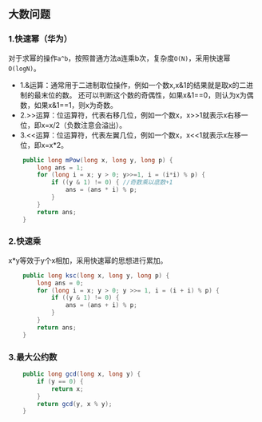 ## 大数问题
### 1.快速幂（华为）
对于求幂的操作`a^b`，按照普通方法a连乘b次，复杂度`O(N)`，采用快速幂`O(logN)`。
* 1.&运算：通常用于二进制取位操作，例如一个数x,x&1的结果就是取x的二进制的最末位的数。
还可以判断这个数的奇偶性，如果x&1==0，则认为x为偶数，如果x&1==1，则x为奇数。
* 2.>>运算：位运算符，代表右移几位，例如一个数x，x>>1就表示x右移一位，即x=x/2（负数注意会溢出）。
* 3.<<运算：位运算符，代表左翼几位，例如一个数x，x<<1就表示x左移一位，即x=x*2。
```Java
    public long mPow(long x, long y, long p) {
        long ans = 1;
        for (long i = x; y > 0; y>>=1, i = (i*i) % p) {
            if ((y & 1) != 0) { //奇数乘以底数+1
                ans = (ans * i) % p;
            }
        }
        return ans;
    }
```
### 2.快速乘
x*y等效于y个x相加，采用快速幂的思想进行累加。
```Java
    public long ksc(long x, long y, long p) {
        long ans = 0;
        for (long i = x; y > 0; y >>= 1, i = (i + i) % p) {
            if ((y & 1) != 0) {
                ans = (ans + i) % p;
            }
        }
        return ans;
    }
```
### 3.最大公约数
```Java
    public long gcd(long x, long y) {
        if (y == 0) {
            return x;
        }
        return gcd(y, x % y);
    }
```